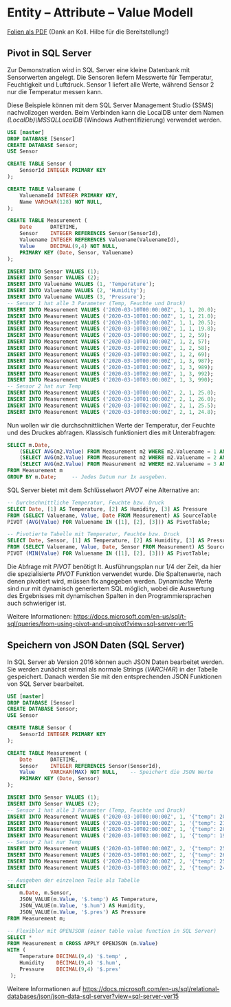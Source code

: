 # Entity – Attribute – Value Modell

[Folien als PDF](Entity_Attribute_Model.pdf) (Dank an Koll. Hilbe für die Bereitstellung!)

## Pivot in SQL Server

Zur Demonstration wird in SQL Server eine kleine Datenbank mit
Sensorwerten angelegt. Die Sensoren liefern Messwerte für Temperatur, Feuchtigkeit und Luftdruck.
Sensor 1 liefert alle Werte, während Sensor 2 nur die Temperatur messen kann.

Diese Beispiele können mit dem SQL Server Management Studio (SSMS) nachvollzogen werden. Beim
Verbinden kann die LocalDB unter dem Namen *(LocalDb)\MSSQLLocalDB* (Windows Authentifizierung)
verwendet werden.

```sql
USE [master]
DROP DATABASE [Sensor]
CREATE DATABASE Sensor;
USE Sensor

CREATE TABLE Sensor (
    SensorId INTEGER PRIMARY KEY
);

CREATE TABLE Valuename (
    ValuenameId INTEGER PRIMARY KEY,
    Name VARCHAR(128) NOT NULL,
);

CREATE TABLE Measurement (
    Date      DATETIME,
    Sensor    INTEGER REFERENCES Sensor(SensorId),
    Valuename INTEGER REFERENCES Valuename(ValuenameId),
    Value     DECIMAL(9,4) NOT NULL,
    PRIMARY KEY (Date, Sensor, Valuename)
);

INSERT INTO Sensor VALUES (1);
INSERT INTO Sensor VALUES (2);
INSERT INTO Valuename VALUES (1, 'Temperature');
INSERT INTO Valuename VALUES (2, 'Humidity');
INSERT INTO Valuename VALUES (3, 'Pressure');
-- Sensor 1 hat alle 3 Parameter (Temp, Feuchte und Druck)
INSERT INTO Measurement VALUES ('2020-03-10T00:00:00Z', 1, 1, 20.0);
INSERT INTO Measurement VALUES ('2020-03-10T01:00:00Z', 1, 1, 21.0);
INSERT INTO Measurement VALUES ('2020-03-10T02:00:00Z', 1, 1, 20.5);
INSERT INTO Measurement VALUES ('2020-03-10T03:00:00Z', 1, 1, 19.8);
INSERT INTO Measurement VALUES ('2020-03-10T00:00:00Z', 1, 2, 59);
INSERT INTO Measurement VALUES ('2020-03-10T01:00:00Z', 1, 2, 57);
INSERT INTO Measurement VALUES ('2020-03-10T02:00:00Z', 1, 2, 58);
INSERT INTO Measurement VALUES ('2020-03-10T03:00:00Z', 1, 2, 69);
INSERT INTO Measurement VALUES ('2020-03-10T00:00:00Z', 1, 3, 987);
INSERT INTO Measurement VALUES ('2020-03-10T01:00:00Z', 1, 3, 989);
INSERT INTO Measurement VALUES ('2020-03-10T02:00:00Z', 1, 3, 992);
INSERT INTO Measurement VALUES ('2020-03-10T03:00:00Z', 1, 3, 990);
-- Sensor 2 hat nur Temp
INSERT INTO Measurement VALUES ('2020-03-10T00:00:00Z', 2, 1, 25.0);
INSERT INTO Measurement VALUES ('2020-03-10T01:00:00Z', 2, 1, 26.0);
INSERT INTO Measurement VALUES ('2020-03-10T02:00:00Z', 2, 1, 25.5);
INSERT INTO Measurement VALUES ('2020-03-10T03:00:00Z', 2, 1, 24.8);
```

Nun wollen wir die durchschnittlichen Werte der Temperatur, der Feuchte und des Druckes abfragen.
Klassisch funktioniert dies mit Unterabfragen:

```sql
SELECT m.Date,
    (SELECT AVG(m2.Value) FROM Measurement m2 WHERE m2.Valuename = 1 AND m2.Date = m.Date) AS Temperature,
    (SELECT AVG(m2.Value) FROM Measurement m2 WHERE m2.Valuename = 2 AND m2.Date = m.Date) AS Humidity,
    (SELECT AVG(m2.Value) FROM Measurement m2 WHERE m2.Valuename = 3 AND m2.Date = m.Date) AS Pressure
FROM Measurement m
GROUP BY m.Date;     -- Jedes Datum nur 1x ausgeben.
```

SQL Server bietet mit dem Schlüsselwort *PIVOT* eine Alternative an:

```sql
-- Durchschnittliche Temperatur, Feuchte bzw. Druck
SELECT Date, [1] AS Temperature, [2] AS Humidity, [3] AS Pressure
FROM (SELECT Valuename, Value, Date FROM Measurement) AS SourceTable
PIVOT (AVG(Value) FOR Valuename IN ([1], [2], [3])) AS PivotTable;

-- Pivotierte Tabelle mit Temperatur, Feuchte bzw. Druck
SELECT Date, Sensor, [1] AS Temperature, [2] AS Humidity, [3] AS Pressure
FROM (SELECT Valuename, Value, Date, Sensor FROM Measurement) AS SourceTable
PIVOT (MIN(Value) FOR Valuename IN ([1], [2], [3])) AS PivotTable;
```

Die Abfrage mit *PIVOT* benötigt lt. Ausführungsplan nur 1/4 der Zeit, da hier die spezialisierte *PIVOT*
Funktion verwendet wurde. Die Spaltenwerte, nach denen pivotiert wird, müssen fix angegeben
werden. Dynamische Werte sind nur mit dynamisch generiertem SQL möglich, wobei die Auswertung des
Ergebnisses mit dynamischen Spalten in den Programmiersprachen auch schwieriger ist.

Weitere Informationen: https://docs.microsoft.com/en-us/sql/t-sql/queries/from-using-pivot-and-unpivot?view=sql-server-ver15

## Speichern von JSON Daten (SQL Server)

In SQL Server ab Version 2016 können auch JSON Daten bearbeitet werden. Sie werden zunächst einmal
als normale Strings (*VARCHAR*) in der Tabelle gespeichert. Danach werden Sie mit den entsprechenden
JSON Funktionen von SQL Server bearbeitet.

```sql
USE [master]
DROP DATABASE [Sensor]
CREATE DATABASE Sensor;
USE Sensor

CREATE TABLE Sensor (
    SensorId INTEGER PRIMARY KEY
);

CREATE TABLE Measurement (
    Date      DATETIME,
    Sensor    INTEGER REFERENCES Sensor(SensorId),
    Value     VARCHAR(MAX) NOT NULL,    -- Speichert die JSON Werte
    PRIMARY KEY (Date, Sensor)
);

INSERT INTO Sensor VALUES (1);
INSERT INTO Sensor VALUES (2);
-- Sensor 1 hat alle 3 Parameter (Temp, Feuchte und Druck)
INSERT INTO Measurement VALUES ('2020-03-10T00:00:00Z', 1, '{"temp": 20.0, "hum": 59, "pres": 987}');
INSERT INTO Measurement VALUES ('2020-03-10T01:00:00Z', 1, '{"temp": 21.0, "hum": 57, "pres": 989}');
INSERT INTO Measurement VALUES ('2020-03-10T02:00:00Z', 1, '{"temp": 20.5, "hum": 58, "pres": 992}');
INSERT INTO Measurement VALUES ('2020-03-10T03:00:00Z', 1, '{"temp": 19.8, "hum": 69, "pres": 990}');
-- Sensor 2 hat nur Temp
INSERT INTO Measurement VALUES ('2020-03-10T00:00:00Z', 2, '{"temp": 25.0}');
INSERT INTO Measurement VALUES ('2020-03-10T01:00:00Z', 2, '{"temp": 26.0}');
INSERT INTO Measurement VALUES ('2020-03-10T02:00:00Z', 2, '{"temp": 25.5}');
INSERT INTO Measurement VALUES ('2020-03-10T03:00:00Z', 2, '{"temp": 24.8}');

-- Ausgeben der einzelnen Teile als Tabelle
SELECT
    m.Date, m.Sensor,
    JSON_VALUE(m.Value, '$.temp') AS Temperature,
    JSON_VALUE(m.Value, '$.hum') AS Humidity,
    JSON_VALUE(m.Value, '$.pres') AS Pressure
FROM Measurement m;

-- Flexibler mit OPENJSON (einer table value function in SQL Server)
SELECT *
FROM Measurement m CROSS APPLY OPENJSON (m.Value)
WITH (
    Temperature DECIMAL(9,4) '$.temp' ,
    Humidity    DECIMAL(9,4) '$.hum',
    Pressure    DECIMAL(9,4) '$.pres'
 );
```

Weitere Informationen auf https://docs.microsoft.com/en-us/sql/relational-databases/json/json-data-sql-server?view=sql-server-ver15
